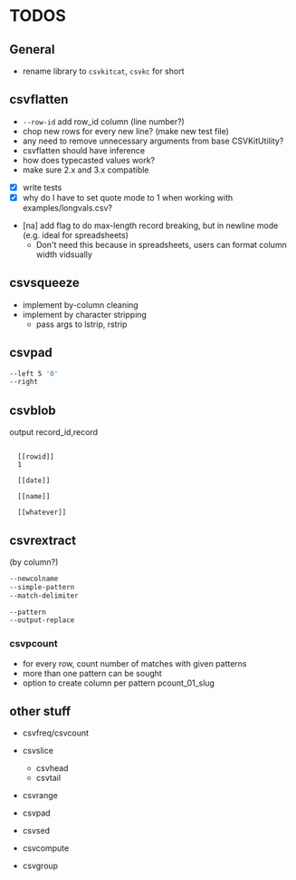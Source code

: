 # TODOS

## General

- rename library to `csvkitcat`, `csvkc` for short


## csvflatten

- `--row-id` add row_id column (line number?)
- chop new rows for every new line? (make new test file)
- any need to remove unnecessary arguments from base CSVKitUtility?
- csvflatten should have inference
- how does typecasted values work?
- make sure 2.x and 3.x compatible

- [X] write tests
- [x] why do I have to set quote mode to 1 when working with examples/longvals.csv?
- [na] add flag to do max-length record breaking, but in newline mode (e.g. ideal for spreadsheets)
    - Don't need this because in spreadsheets, users can format column width vidsually


## csvsqueeze

- implement by-column cleaning
- implement by character stripping
    - pass args to lstrip, rstrip


## csvpad

```sh
--left 5 '0'
--right 
```

## csvblob


output record_id,record

```
  
  [[rowid]]
  1  

  [[date]]
        
  [[name]]
  
  [[whatever]]

```

## csvrextract

(by column?)

```sh
--newcolname
--simple-pattern
--match-delimiter

--pattern
--output-replace
```

### csvpcount

- for every row, count number of matches with given patterns
- more than one pattern can be sought
- option to create column per pattern
    pcount_01_slug




## other stuff

- csvfreq/csvcount


- csvslice
    - csvhead
    - csvtail
- csvrange

- csvpad
- csvsed



- csvcompute
- csvgroup

